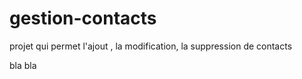 
# gestion-contacts


projet qui permet l'ajout , la modification, la suppression de contacts

bla bla
